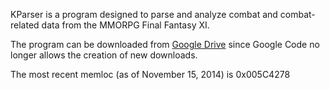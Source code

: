 KParser is a program designed to parse and analyze combat and combat-related data from the MMORPG Final Fantasy XI.

The program can be downloaded from [Google Drive](https://drive.google.com/folderview?id=0B0A0wGYYRRdaTkFlVDlxWTY1YmM&usp=sharing) since Google Code no longer allows the creation of new downloads.

The most recent memloc (as of November 15, 2014) is 0x005C4278